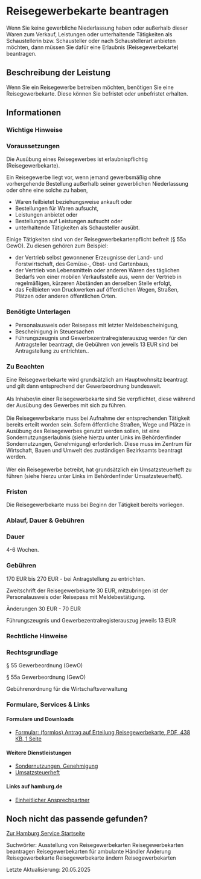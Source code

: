 




Reisegewerbekarte beantragen
============================

Wenn Sie keine gewerbliche Niederlassung haben oder außerhalb dieser Waren zum Verkauf, Leistungen oder unterhaltende Tätigkeiten als Schaustellerin bzw. Schausteller oder nach Schaustellerart anbieten möchten, dann müssen Sie dafür eine Erlaubnis (Reisegewerbekarte) beantragen.

Beschreibung der Leistung
-------------------------

Wenn Sie ein Reisegewerbe betreiben möchten, benötigen Sie eine Reisegewerbekarte. Diese können Sie befristet oder unbefristet erhalten.

Informationen
-------------

### Wichtige Hinweise

### Voraussetzungen

Die Ausübung eines Reisegewerbes ist erlaubnispflichtig (Reisegewerbekarte).  
  
Ein Reisegewerbe liegt vor, wenn jemand gewerbsmäßig ohne vorhergehende Bestellung außerhalb seiner gewerblichen Niederlassung oder ohne eine solche zu haben,

* Waren feilbietet beziehungsweise ankauft oder
* Bestellungen für Waren aufsucht,
* Leistungen anbietet oder
* Bestellungen auf Leistungen aufsucht oder
* unterhaltende Tätigkeiten als Schausteller ausübt.

Einige Tätigkeiten sind von der Reisegewerbekartenpflicht befreit (§ 55a GewO). Zu diesen gehören zum Beispiel:

* der Vertrieb selbst gewonnener Erzeugnisse der Land- und Forstwirtschaft, des Gemüse-, Obst- und Gartenbaus,
* der Vertrieb von Lebensmitteln oder anderen Waren des täglichen Bedarfs von einer mobilen Verkaufsstelle aus, wenn der Vertrieb in regelmäßigen, kürzeren Abständen an derselben Stelle erfolgt,
* das Feilbieten von Druckwerken auf öffentlichen Wegen, Straßen, Plätzen oder anderen öffentlichen Orten.

### Benötigte Unterlagen

* Personalausweis oder Reisepass mit letzter Meldebescheinigung,
* Bescheinigung in Steuersachen
* Führungszeugnis und Gewerbezentralregisterauszug werden für den Antragsteller beantragt, die Gebühren von jeweils 13 EUR sind bei Antragstellung zu entrichten..

### Zu Beachten

Eine Reisegewerbekarte wird grundsätzlich am Hauptwohnsitz beantragt und gilt dann entsprechend der Gewerbeordnung bundesweit.  
   
Als Inhaber/in einer Reisegewerbekarte sind Sie verpflichtet, diese während der Ausübung des Gewerbes mit sich zu führen.  
   
Die Reisegewerbekarte muss bei Aufnahme der entsprechenden Tätigkeit bereits erteilt worden sein. Sofern öffentliche Straßen, Wege und Plätze in Ausübung des Reisegewerbes genutzt werden sollen, ist eine Sondernutzungserlaubnis (siehe hierzu unter Links im Behördenfinder Sondernutzungen, Genehmigung) erforderlich. Diese muss im Zentrum für Wirtschaft, Bauen und Umwelt des zuständigen Bezirksamts beantragt werden.  
   
Wer ein Reisegewerbe betreibt, hat grundsätzlich ein Umsatzsteuerheft zu führen (siehe hierzu unter Links im Behördenfinder Umsatzsteuerheft).

### Fristen

Die Reisegewerbekarte muss bei Beginn der Tätigkeit bereits vorliegen.

### Ablauf, Dauer & Gebühren

### Dauer

4-6 Wochen.

### Gebühren

170 EUR bis 270 EUR - bei Antragstellung zu entrichten.  
  
Zweitschrift der Reisegewerbekarte 30 EUR, mitzubringen ist der Personalausweis oder Reisepass mit Meldebestätigung.  
  
Änderungen 30 EUR - 70 EUR  
  
Führungszeugnis und Gewerbezentralregisterauszug jeweils 13 EUR

### Rechtliche Hinweise

### Rechtsgrundlage

§ 55 Gewerbeordnung (GewO)  
  
§ 55a Gewerbeordnung (GewO)  
  
Gebührenordnung für die Wirtschaftsverwaltung

### Formulare, Services & Links

#### Formulare und Downloads

* [Formular: (formlos) Antrag auf Erteilung Reisegewerbekarte, PDF, 438 KB, 1 Seite](https://fhh1.hamburg.de/Dibis/form/pdf/Formloser-Antrag.pdf)

#### Weitere Dienstleistungen

* [Sondernutzungen, Genehmigung](https://www.hamburg.de/service/info/11265751/)
* [Umsatzsteuerheft](https://www.hamburg.de/service/info/11735365/)

#### Links auf hamburg.de

* [Einheitlicher Ansprechpartner](https://www.hamburg.de/politik-und-verwaltung/behoerden/bwi/services/einheitlicher-ansprechpartner)

Noch nicht das passende gefunden?
---------------------------------

 [Zur Hamburg Service Startseite](/service/)

Suchwörter: Ausstellung von Reisegewerbekarten Reisegewerbekarten beantragen Reisegewerbekarten für ambulante Händler Änderung Reisegewerbekarte Reisegewerbekarte ändern Reisegewerbekarten

Letzte Aktualisierung: 20.05.2025

